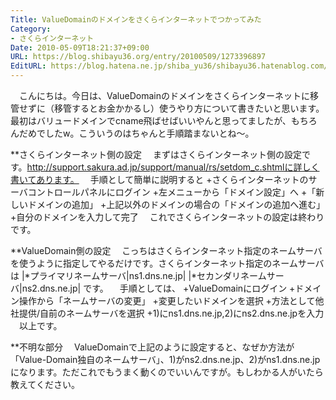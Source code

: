 ```yaml
---
Title: ValueDomainのドメインをさくらインターネットでつかってみた
Category:
- さくらインターネット
Date: 2010-05-09T18:21:37+09:00
URL: https://blog.shibayu36.org/entry/20100509/1273396897
EditURL: https://blog.hatena.ne.jp/shiba_yu36/shibayu36.hatenablog.com/atom/entry/12704591929888039215
---
```


　こんにちは。今日は、ValueDomainのドメインをさくらインターネットに移管せずに（移管するとお金かかるし）使うやり方について書きたいと思います。最初はバリュードメインでcname飛ばせばいいやんと思ってましたが、もちろんだめでしたw。こういうのはちゃんと手順踏まないとね〜。

**さくらインターネット側の設定
　まずはさくらインターネット側の設定です。http://support.sakura.ad.jp/support/manual/rs/setdom_c.shtmlに詳しく書いてあります。
　手順として簡単に説明すると
+さくらインターネットのサーバコントロールパネルにログイン
+左メニューから「ドメイン設定」へ
+「新しいドメインの追加」
+上記以外のドメインの場合の「ドメインの追加へ進む」
+自分のドメインを入力して完了
　これでさくらインターネットの設定は終わりです。

**ValueDomain側の設定
　こっちはさくらインターネット指定のネームサーバを使うように指定してやるだけです。さくらインターネット指定のネームサーバは
|*プライマリネームサーバ|ns1.dns.ne.jp|
|*セカンダリネームサーバ|ns2.dns.ne.jp|
です。
　手順としては、
+ValueDomainにログイン
+ドメイン操作から「ネームサーバの変更」
+変更したいドメインを選択
+方法として他社提供/自前のネームサーバを選択
+1)にns1.dns.ne.jp,2)にns2.dns.ne.jpを入力
　以上です。

**不明な部分
　ValueDomainで上記のように設定すると、なぜか方法が「Value-Domain独自のネームサーバ」、1)がns2.dns.ne.jp、2)がns1.dns.ne.jpになります。ただこれでもうまく動くのでいいんですが。もしわかる人がいたら教えてください。
